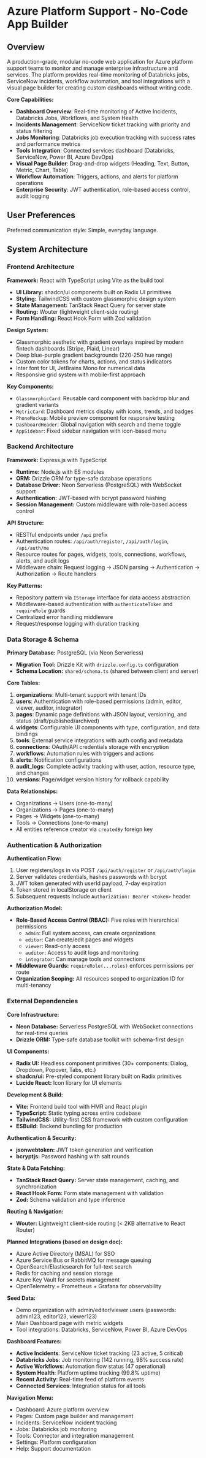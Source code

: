 # Azure Platform Support - No-Code App Builder

## Overview

A production-grade, modular no-code web application for Azure platform support teams to monitor and manage enterprise infrastructure and services. The platform provides real-time monitoring of Databricks jobs, ServiceNow incidents, workflow automation, and tool integrations with a visual page builder for creating custom dashboards without writing code.

**Core Capabilities:**
- **Dashboard Overview**: Real-time monitoring of Active Incidents, Databricks Jobs, Workflows, and System Health
- **Incidents Management**: ServiceNow ticket tracking with priority and status filtering
- **Jobs Monitoring**: Databricks job execution tracking with success rates and performance metrics
- **Tools Integration**: Connected services dashboard (Databricks, ServiceNow, Power BI, Azure DevOps)
- **Visual Page Builder**: Drag-and-drop widgets (Heading, Text, Button, Metric, Chart, Table)
- **Workflow Automation**: Triggers, actions, and alerts for platform operations
- **Enterprise Security**: JWT authentication, role-based access control, audit logging

## User Preferences

Preferred communication style: Simple, everyday language.

## System Architecture

### Frontend Architecture

**Framework:** React with TypeScript using Vite as the build tool
- **UI Library:** shadcn/ui components built on Radix UI primitives
- **Styling:** TailwindCSS with custom glassmorphic design system
- **State Management:** TanStack React Query for server state
- **Routing:** Wouter (lightweight client-side routing)
- **Form Handling:** React Hook Form with Zod validation

**Design System:**
- Glassmorphic aesthetic with gradient overlays inspired by modern fintech dashboards (Stripe, Plaid, Linear)
- Deep blue-purple gradient backgrounds (220-250 hue range)
- Custom color tokens for charts, actions, and status indicators
- Inter font for UI, JetBrains Mono for numerical data
- Responsive grid system with mobile-first approach

**Key Components:**
- `GlassmorphicCard`: Reusable card component with backdrop blur and gradient variants
- `MetricCard`: Dashboard metrics display with icons, trends, and badges
- `PhoneMockup`: Mobile preview component for responsive testing
- `DashboardHeader`: Global navigation with search and theme toggle
- `AppSidebar`: Fixed sidebar navigation with icon-based menu

### Backend Architecture

**Framework:** Express.js with TypeScript
- **Runtime:** Node.js with ES modules
- **ORM:** Drizzle ORM for type-safe database operations
- **Database Driver:** Neon Serverless (PostgreSQL) with WebSocket support
- **Authentication:** JWT-based with bcrypt password hashing
- **Session Management:** Custom middleware with role-based access control

**API Structure:**
- RESTful endpoints under `/api` prefix
- Authentication routes: `/api/auth/register`, `/api/auth/login`, `/api/auth/me`
- Resource routes for pages, widgets, tools, connections, workflows, alerts, and audit logs
- Middleware chain: Request logging → JSON parsing → Authentication → Authorization → Route handlers

**Key Patterns:**
- Repository pattern via `IStorage` interface for data access abstraction
- Middleware-based authentication with `authenticateToken` and `requireRole` guards
- Centralized error handling middleware
- Request/response logging with duration tracking

### Data Storage & Schema

**Primary Database:** PostgreSQL (via Neon Serverless)
- **Migration Tool:** Drizzle Kit with `drizzle.config.ts` configuration
- **Schema Location:** `shared/schema.ts` (shared between client and server)

**Core Tables:**
1. **organizations**: Multi-tenant support with tenant IDs
2. **users**: Authentication with role-based permissions (admin, editor, viewer, auditor, integrator)
3. **pages**: Dynamic page definitions with JSON layout, versioning, and status (draft/published/archived)
4. **widgets**: Configurable UI components with type, configuration, and data bindings
5. **tools**: External service integrations with auth config and metadata
6. **connections**: OAuth/API credentials storage with encryption
7. **workflows**: Automation rules with triggers and actions
8. **alerts**: Notification configurations
9. **audit_logs**: Complete activity tracking with user, action, resource type, and changes
10. **versions**: Page/widget version history for rollback capability

**Data Relationships:**
- Organizations → Users (one-to-many)
- Organizations → Pages (one-to-many)
- Pages → Widgets (one-to-many)
- Tools → Connections (one-to-many)
- All entities reference creator via `createdBy` foreign key

### Authentication & Authorization

**Authentication Flow:**
1. User registers/logs in via POST `/api/auth/register` or `/api/auth/login`
2. Server validates credentials, hashes passwords with bcrypt
3. JWT token generated with userId payload, 7-day expiration
4. Token stored in localStorage on client
5. Subsequent requests include `Authorization: Bearer <token>` header

**Authorization Model:**
- **Role-Based Access Control (RBAC):** Five roles with hierarchical permissions
  - `admin`: Full system access, can create organizations
  - `editor`: Can create/edit pages and widgets
  - `viewer`: Read-only access
  - `auditor`: Access to audit logs and monitoring
  - `integrator`: Can manage tools and connections
- **Middleware Guards:** `requireRole(...roles)` enforces permissions per route
- **Organization Scoping:** All resources scoped to organization ID for multi-tenancy

### External Dependencies

**Core Infrastructure:**
- **Neon Database:** Serverless PostgreSQL with WebSocket connections for real-time queries
- **Drizzle ORM:** Type-safe database toolkit with schema-first design

**UI Components:**
- **Radix UI:** Headless component primitives (30+ components: Dialog, Dropdown, Popover, Tabs, etc.)
- **shadcn/ui:** Pre-styled component library built on Radix primitives
- **Lucide React:** Icon library for UI elements

**Development & Build:**
- **Vite:** Frontend build tool with HMR and React plugin
- **TypeScript:** Static typing across entire codebase
- **TailwindCSS:** Utility-first CSS framework with custom configuration
- **ESBuild:** Backend bundling for production

**Authentication & Security:**
- **jsonwebtoken:** JWT token generation and verification
- **bcryptjs:** Password hashing with salt rounds

**State & Data Fetching:**
- **TanStack React Query:** Server state management, caching, and synchronization
- **React Hook Form:** Form state management with validation
- **Zod:** Schema validation and type inference

**Routing & Navigation:**
- **Wouter:** Lightweight client-side routing (< 2KB alternative to React Router)

**Planned Integrations (based on design doc):**
- Azure Active Directory (MSAL) for SSO
- Azure Service Bus or RabbitMQ for message queuing
- OpenSearch/Elasticsearch for full-text search
- Redis for caching and session storage
- Azure Key Vault for secrets management
- OpenTelemetry + Prometheus + Grafana for observability

**Seed Data:**
- Demo organization with admin/editor/viewer users (passwords: admin123, editor123, viewer123)
- Main Dashboard page with metric widgets
- Tool integrations: Databricks, ServiceNow, Power BI, Azure DevOps

**Dashboard Features:**
- **Active Incidents**: ServiceNow ticket tracking (23 active, 5 critical)
- **Databricks Jobs**: Job monitoring (142 running, 98% success rate)
- **Active Workflows**: Automation flow status (47 operational)
- **System Health**: Platform uptime tracking (99.8% uptime)
- **Recent Activity**: Real-time feed of platform events
- **Connected Services**: Integration status for all tools

**Navigation Menu:**
- Dashboard: Azure platform overview
- Pages: Custom page builder and management
- Incidents: ServiceNow incident tracking
- Jobs: Databricks job monitoring
- Tools: Connector and integration management
- Settings: Platform configuration
- Help: Support documentation
